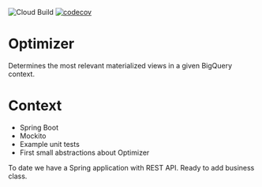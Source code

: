 ![Cloud Build](https://storage.googleapis.com/goptimal-badges/builds/optimizer/branches/test.svg)
[![codecov](https://codecov.io/gh/alwaysmartio/optimizer/branch/master/graph/badge.svg?token=QM96UTQZNZ)](https://codecov.io/gh/alwaysmartio/optimizer)

# Optimizer
Determines the most relevant materialized views in a given BigQuery context.

# Context
- Spring Boot
- Mockito
- Example unit tests
- First small abstractions about Optimizer

To date we have a Spring application with REST API. 
Ready to add business class.
